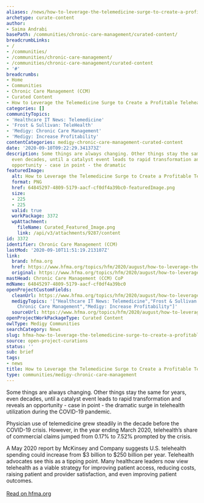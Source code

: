 ```yaml
---
aliases: /news/how-to-leverage-the-telemedicine-surge-to-create-a-profitable-telehealth-model
archetype: curate-content
author:
- Saima Andrabi
basePath: /communities/chronic-care-management/curated-content/
breadcrumbLinks:
- /
- /communities/
- /communities/chronic-care-management/
- /communities/chronic-care-management/curated-content
- '#'
breadcrumbs:
- Home
- Communities
- Chronic Care Management (CCM)
- Curated Content
- How to Leverage the Telemedicine Surge to Create a Profitable Telehealth Model
categories: []
communityTopics:
- 'Healthcare IT News: Telemedicine'
- 'Frost & Sullivan: TeleHealth'
- 'Medigy: Chronic Care Management'
- 'Medigy: Increase Profitability'
contentCategories: medigy-chronic-care-management-curated-content
date: '2020-09-10T09:22:29.341373Z'
description: Some things are always changing. Other things stay the same for years,
  even decades, until a catalyst event leads to rapid transformation and reveals an
  opportunity - case in point - the dramatic
featuredImage:
  alt: How to Leverage the Telemedicine Surge to Create a Profitable Telehealth Model
  format: PNG
  href: 64845297-4809-5179-aacf-cf0df4a39bc0-featuredImage.png
  size:
  - 225
  - 225
  valid: true
  workPackage: 3372
  wpAttachment:
    fileName: Curated_Featured_Image.png
    link: /api/v3/attachments/9287/content
id: 3372
identifier: Chronic Care Management (CCM)
lastMod: '2020-09-10T11:51:19.213107Z'
link:
  brand: hfma.org
  href: https://www.hfma.org/topics/hfm/2020/august/how-to-leverage-the-telemedicine-surge-to-create-a-profitable-te.html
  original: https://www.hfma.org/topics/hfm/2020/august/how-to-leverage-the-telemedicine-surge-to-create-a-profitable-te.html
mastHead: Chronic Care Management (CCM) CoP
mdName: 64845297-4809-5179-aacf-cf0df4a39bc0
openProjectCustomFields:
  cleanUrl: https://www.hfma.org/topics/hfm/2020/august/how-to-leverage-the-telemedicine-surge-to-create-a-profitable-te.html
  medigyTopics: '["Healthcare IT News: Telemedicine","Frost & Sullivan: TeleHealth","Medigy:
    Chronic Care Management","Medigy: Increase Profitability"]'
  sourceUrl: https://www.hfma.org/topics/hfm/2020/august/how-to-leverage-the-telemedicine-surge-to-create-a-profitable-te.html
openProjectWorkPackageType: Curated Content
owlType: Medigy Communities
searchCategory: News
slug: hfma-how-to-leverage-the-telemedicine-surge-to-create-a-profitable-telehealth-model
source: open-project-curations
status: ''
sub: brief
tags:
- news
title: How to Leverage the Telemedicine Surge to Create a Profitable Telehealth Model
type: communities/medigy-chronic-care-management
---
```


<p>Some things are always changing. Other things stay the same for years, even decades, until a catalyst event leads to rapid transformation and reveals an opportunity - case in point - the dramatic surge in telehealth utilization during the COVID-19 pandemic.</p><p>Physician use of telemedicine grew steadily in the decade before the COVID-19 crisis. However, in the year ending March 2020, telehealth’s share of commercial claims jumped from 0.17% to 7.52% prompted by the crisis.</p><p>A May 2020 report by McKinsey and Company suggests U.S. telehealth spending could increase from $3 billion to $250 billion per year. Telehealth advocates see this as a tipping point. Many healthcare leaders now view telehealth as a viable strategy for improving patient access, reducing costs, raising patient and provider satisfaction, and even improving patient outcomes.<br><br><a href="https://www.hfma.org/topics/hfm/2020/august/how-to-leverage-the-telemedicine-surge-to-create-a-profitable-te.html">Read on hfma.org</a></p>